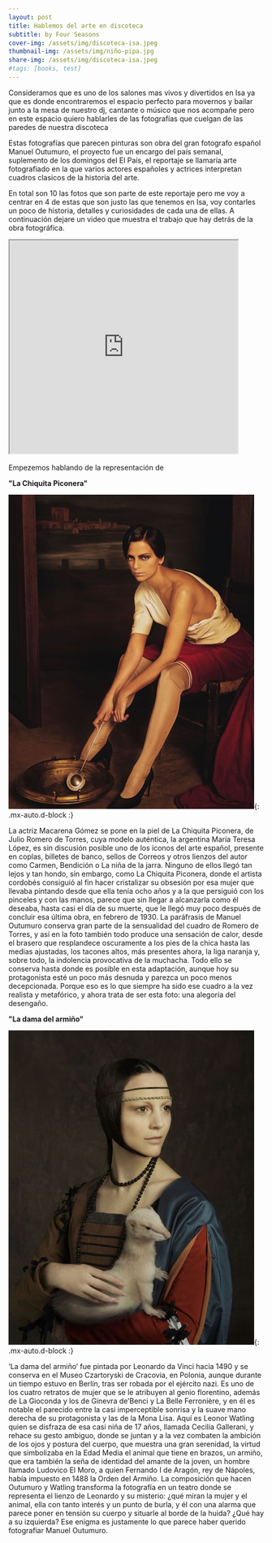 ```yaml
---
layout: post
title: Hablemos del arte en discoteca
subtitle: by Four Seasons
cover-img: /assets/img/discoteca-isa.jpeg
thumbnail-img: /assets/img/niño-pipa.jpg
share-img: /assets/img/discoteca-isa.jpeg
#tags: [books, test]
---
```


Consideramos que es uno de los salones mas vivos y divertidos en Isa ya que es donde encontraremos el espacio perfecto para movernos y bailar junto a la mesa de nuestro dj, cantante o músico que nos acompañe pero en este espacio quiero hablarles de las fotografías que cuelgan de las paredes de nuestra discoteca

Estas fotografías que parecen pinturas son obra del gran fotografo español Manuel Outumuro, el proyecto fue un encargo del país semanal, suplemento de los domingos del El País, el reportaje se llamaría arte fotografiado en la que varios actores españoles y actrices interpretan cuadros clasicos de la historia del arte.

En total son 10 las fotos que son parte de este reportaje pero me voy a centrar en 4 de estas que son justo las que tenemos en Isa, voy contarles un poco de historia, detalles y curiosidades de cada una de ellas. A continuación dejare un video que muestra el trabajo que hay detrás de la obra fotográfica.

<iframe width="450" height = "420" src="https://www.youtube.com/embed/I3kW_doWgc"> </iframe>

Empezemos hablando de la representación de 

**"La Chiquita Piconera"**

![chiquita](/assets/img/chiquita.jpg){: .mx-auto.d-block :}

La actriz Macarena Gómez se pone en la piel de La Chiquita Piconera, de Julio Romero de Torres, cuya modelo auténtica, la argentina María Teresa López, es sin discusión posible uno de los iconos del arte español, presente en coplas, billetes de banco, sellos de Correos y otros lienzos del autor como Carmen, Bendición o La niña de la jarra. Ninguno de ellos llegó tan lejos y tan hondo, sin embargo, como La Chiquita Piconera, donde el artista cordobés consiguió al fin hacer cristalizar su obsesión por esa mujer que llevaba pintando desde que ella tenía ocho años y a la que persiguió con los pinceles y con las manos, parece que sin llegar a alcanzarla como él deseaba, hasta casi el día de su muerte, que le llegó muy poco después de concluir esa última obra, en febrero de 1930. La paráfrasis de Manuel Outumuro conserva gran parte de la sensualidad del cuadro de Romero de Torres, y así en la foto también todo produce una sensación de calor, desde el brasero que resplandece oscuramente a los pies de la chica hasta las medias ajustadas, los tacones altos, más presentes ahora, la liga naranja y, sobre todo, la indolencia provocativa de la muchacha. Todo ello se conserva hasta donde es posible en esta adaptación, aunque hoy su protagonista esté un poco más desnuda y parezca un poco menos decepcionada. Porque eso es lo que siempre ha sido ese cuadro a la vez realista y metafórico, y ahora trata de ser esta foto: una alegoría del desengaño.

**"La dama del armiño"**

![dama](/assets/img/dama-armino.jpg){: .mx-auto.d-block :}

‘La dama del armiño’ fue pintada por Leonardo da Vinci hacia 1490 y se conserva en el Museo Czartoryski de Cracovia, en Polonia, aunque durante un tiempo estuvo en Berlín, tras ser robada por el ejército nazi. Es uno de los cuatro retratos de mujer que se le atribuyen al genio florentino, además de La Gioconda y los de Ginevra de’Benci y La Belle Ferronière, y en él es notable el parecido entre la casi imperceptible sonrisa y la suave mano derecha de su protagonista y las de la Mona Lisa. Aquí es Leonor Watling quien se disfraza de esa casi niña de 17 años, llamada Cecilia Gallerani, y rehace su gesto ambiguo, donde se juntan y a la vez combaten la ambición de los ojos y postura del cuerpo, que muestra una gran serenidad, la virtud que simbolizaba en la Edad Media el animal que tiene en brazos, un armiño, que era también la seña de identidad del amante de la joven, un hombre llamado Ludovico El Moro, a quien Fernando I de Aragón, rey de Nápoles, había impuesto en 1488 la Orden del Armiño. La composición que hacen Outumuro y Watling transforma la fotografía en un teatro donde se representa el lienzo de Leonardo y su misterio: ¿qué miran la mujer y el animal, ella con tanto interés y un punto de burla, y él con una alarma que parece poner en tensión su cuerpo y situarle al borde de la huida? ¿Qué hay a su izquierda? Ese enigma es justamente lo que parece haber querido fotografiar Manuel Outumuro.